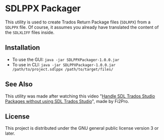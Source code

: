 # SDLPPX Packager

This utility is used to create Trados Return Package files (`SDLRPX`) from a `SDLPPX` file. Of course, it assumes you already have translated the content of the `SDLXLIFF` files inside.

## Installation

* To use the GUI: `java -jar SDLPPXPackager-1.0.0.jar`
* To use in CLI: `java -jar SDLPPXPackager-1.0.0.jar /path/to/project.sdlppx /path/to/target/files/`

## See Also

This utility was made after watching this video "[Handle SDL Trados Studio Packages without using SDL Trados Studio](https://www.youtube.com/watch?v=a4ZGeAjTl2M)", made by Fi2Pro.

## License

This project is distributed under the GNU general public license version 3 or later.

